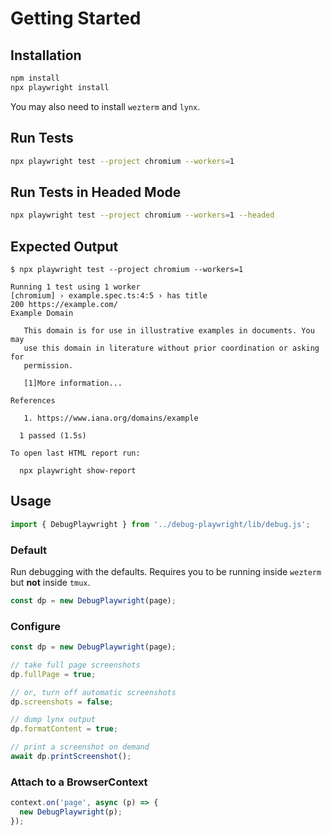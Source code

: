 # Getting Started

## Installation

```bash
npm install
npx playwright install
```

You may also need to install `wezterm` and `lynx`.

## Run Tests

```bash
npx playwright test --project chromium --workers=1
```

## Run Tests in Headed Mode

```bash
npx playwright test --project chromium --workers=1 --headed
```

## Expected Output

```text
$ npx playwright test --project chromium --workers=1

Running 1 test using 1 worker
[chromium] › example.spec.ts:4:5 › has title
200 https://example.com/
Example Domain

   This domain is for use in illustrative examples in documents. You may
   use this domain in literature without prior coordination or asking for
   permission.

   [1]More information...

References

   1. https://www.iana.org/domains/example

  1 passed (1.5s)

To open last HTML report run:

  npx playwright show-report
```

## Usage

```typescript
import { DebugPlaywright } from '../debug-playwright/lib/debug.js';
```

### Default

Run debugging with the defaults. Requires you to be running inside `wezterm`
but **not** inside `tmux`.

```typescript
const dp = new DebugPlaywright(page);
```

### Configure

```typescript
const dp = new DebugPlaywright(page);

// take full page screenshots
dp.fullPage = true;

// or, turn off automatic screenshots
dp.screenshots = false;

// dump lynx output
dp.formatContent = true;

// print a screenshot on demand
await dp.printScreenshot();
```

### Attach to a BrowserContext

```typescript
context.on('page', async (p) => {
  new DebugPlaywright(p);
});
```

